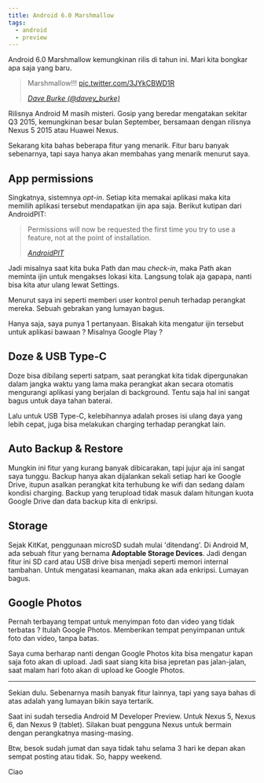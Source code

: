 ```yaml
---
title: Android 6.0 Marshmallow
tags:
  - android
  - preview
---
```


Android 6.0 Marshmallow kemungkinan rilis di tahun ini. Mari kita bongkar apa saja yang baru.

> Marshmallow!!! <a href="http://t.co/3JYkCBWD1R">pic.twitter.com/3JYkCBWD1R</a>
>
> <cite><a href="https://twitter.com/davey_burke/status/633324719266115584">Dave Burke (@davey_burke)</a></cite>

Rilisnya Android M masih misteri. Gosip yang beredar mengatakan sekitar Q3 2015, kemungkinan besar bulan September, bersamaan dengan rilisnya Nexus 5 2015 atau Huawei Nexus.

Sekarang kita bahas beberapa fitur yang menarik. Fitur baru banyak sebenarnya, tapi saya hanya akan membahas yang menarik menurut saya.

## App permissions

Singkatnya, sistemnya *opt-in*. Setiap kita memakai aplikasi maka kita memilih aplikasi tersebut mendapatkan ijin apa saja. Berikut kutipan dari AndroidPIT:

> Permissions will now be requested the first time you try to use a feature, not at the point of installation.
>
> <cite><a href="https://www.androidpit.com/android-m-release-date-news-features-name">AndroidPIT</a></cite>

Jadi misalnya saat kita buka Path dan mau *check-in*, maka Path akan meminta ijin untuk mengakses lokasi kita. Langsung tolak aja gapapa, nanti bisa kita atur ulang lewat Settings.

Menurut saya ini seperti memberi user kontrol penuh terhadap perangkat mereka. Sebuah gebrakan yang lumayan bagus.

Hanya saja, saya punya 1 pertanyaan. Bisakah kita mengatur ijin tersebut untuk aplikasi bawaan ? Misalnya Google Play ?

## Doze & USB Type-C

Doze bisa dibilang seperti satpam, saat perangkat kita tidak dipergunakan dalam jangka waktu yang lama maka perangkat akan secara otomatis mengurangi aplikasi yang berjalan di background. Tentu saja hal ini sangat bagus untuk daya tahan baterai.

Lalu untuk USB Type-C, kelebihannya adalah proses isi ulang daya yang lebih cepat, juga bisa melakukan charging terhadap perangkat lain.

## Auto Backup & Restore

Mungkin ini fitur yang kurang banyak dibicarakan, tapi jujur aja ini sangat saya tunggu. Backup hanya akan dijalankan sekali setiap hari ke Google Drive, itupun asalkan perangkat kita terhubung ke wifi dan sedang dalam kondisi charging. Backup yang terupload tidak masuk dalam hitungan kuota Google Drive dan data backup kita di enkripsi.

## Storage

Sejak KitKat, penggunaan microSD sudah mulai 'ditendang'. Di Android M, ada sebuah fitur yang bernama **Adoptable Storage Devices**. Jadi dengan fitur ini SD card atau USB drive bisa menjadi seperti memori internal tambahan. Untuk mengatasi keamanan, maka akan ada enkripsi. Lumayan bagus.

## Google Photos

Pernah terbayang tempat untuk menyimpan foto dan video yang tidak terbatas ? Itulah Google Photos. Memberikan tempat penyimpanan untuk foto dan video, tanpa batas.

Saya cuma berharap nanti dengan Google Photos kita bisa mengatur kapan saja foto akan di upload. Jadi saat siang kita bisa jepretan pas jalan-jalan, saat malam hari foto akan di upload ke Google Photos.

*****

Sekian dulu. Sebenarnya masih banyak fitur lainnya, tapi yang saya bahas di atas adalah yang lumayan bikin saya tertarik.

Saat ini sudah tersedia Android M Developer Preview. Untuk Nexus 5, Nexus 6, dan Nexus 9 (tablet). Silakan buat pengguna Nexus untuk bermain dengan perangkatnya masing-masing.

Btw, besok sudah jumat dan saya tidak tahu selama 3 hari ke depan akan sempat posting atau tidak. So, happy weekend.

Ciao
